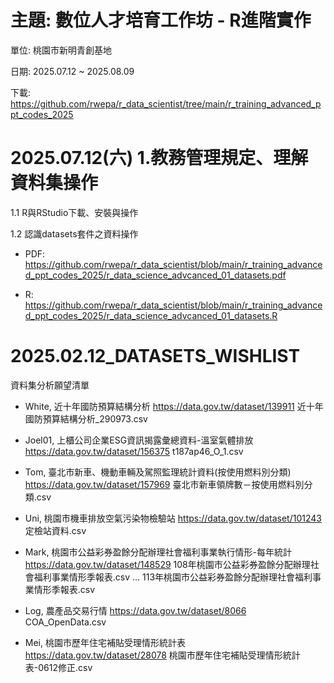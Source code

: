 # 主題: 數位人才培育工作坊 - R進階實作

單位: 桃園市新明青創基地

日期: 2025.07.12 ~ 2025.08.09

下載: https://github.com/rwepa/r_data_scientist/tree/main/r_training_advanced_ppt_codes_2025

# 2025.07.12(六) 1.教務管理規定、理解資料集操作

  1.1 R與RStudio下載、安裝與操作
  
  1.2 認識datasets套件之資料操作
  
  + PDF: https://github.com/rwepa/r_data_scientist/blob/main/r_training_advanced_ppt_codes_2025/r_data_science_advcanced_01_datasets.pdf

  + R: https://github.com/rwepa/r_data_scientist/blob/main/r_training_advanced_ppt_codes_2025/r_data_science_advcanced_01_datasets.R

# 2025.02.12_DATASETS_WISHLIST
資料集分析願望清單

+ White, 近十年國防預算結構分析
https://data.gov.tw/dataset/139911
近十年國防預算結構分析_290973.csv

+ Joel01, 上櫃公司企業ESG資訊揭露彙總資料-溫室氣體排放
https://data.gov.tw/dataset/156375
t187ap46_O_1.csv

+ Tom, 臺北市新車、機動車輛及駕照監理統計資料(按使用燃料別分類)
https://data.gov.tw/dataset/157969
臺北市新車領牌數－按使用燃料別分類.csv

+ Uni, 桃園市機車排放空氣污染物檢驗站
https://data.gov.tw/dataset/101243
定檢站資料.csv

+ Mark, 桃園市公益彩券盈餘分配辦理社會福利事業執行情形-每年統計
https://data.gov.tw/dataset/148529
108年桃園市公益彩券盈餘分配辦理社會福利事業情形季報表.csv
...
113年桃園市公益彩券盈餘分配辦理社會福利事業情形季報表.csv

+ Log, 農產品交易行情
https://data.gov.tw/dataset/8066
COA_OpenData.csv

+ Mei, 桃園市歷年住宅補貼受理情形統計表
https://data.gov.tw/dataset/28078
桃園市歷年住宅補貼受理情形統計表-0612修正.csv
